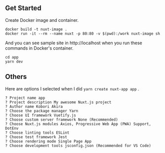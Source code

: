 ## Get Started

Create Docker image and container.

```
docker build -t nuxt-image .
docker run -it --rm --name nuxt -p 80:80 -v $(pwd):/work nuxt-image sh
```

And you can see sample site in http://localhost when you run these commands in Docker's container.

```
cd app
yarn dev
```

## Others

Here are options I selected when I did `yarn create nuxt-app app` .

```
? Project name app
? Project description My awesome Nuxt.js project
? Author name Kobori Akira
? Choose the package manager Yarn
? Choose UI framework Vuetify.js
? Choose custom server framework None (Recommended)
? Choose Nuxt.js modules Axios, Progressive Web App (PWA) Support, DotEnv
? Choose linting tools ESLint
? Choose test framework Jest
? Choose rendering mode Single Page App
? Choose development tools jsconfig.json (Recommended for VS Code)
```
